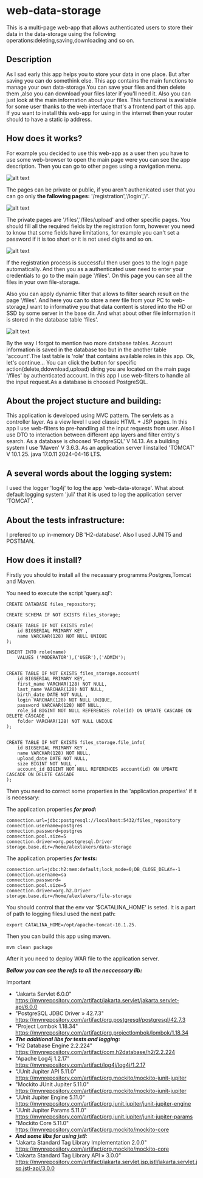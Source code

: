 # web-data-storage
This is a multi-page web-app that allows authenticated users to store their data in the data-storage using the following operations:deleting,saving,downloading and so on.
## Description
As I sad early this app helps you to store your data in one place. But after saving you can do somethink else. This app contains the main functions to manage your own 
data-storage.You can save your files and then delete them ,also you can download your files later if you'll need it.
Also you can just look at the main information about your files. This functional is avaliable for some user thanks to the web interface that's a frontend part of this app.
If you want to install this web-app for using in the internet then your router should to have a static ip address.

## How does it works?
For example you decided to use this web-app as a user then you have to use some web-browser to open the main page were you can see the app description.
Then you can go to other pages using a navigation menu. 

![alt text](https://github.com/AlexLakers/ParserJsonCsvToXml/blob/master/WinFormsCsvJsonXml/App_Data/pictures/22.png?raw=true)

The pages can be private or public, if you aren't authenicated user that you can go only **the fallowing pages:**
'/registration','/login','/'.

![alt text](https://github.com/AlexLakers/ParserJsonCsvToXml/blob/master/WinFormsCsvJsonXml/App_Data/pictures/28.png?raw=true)

The private pages are '/files','/files/upload' and other specific pages. You should fill all the required fields by the registration form, however you need to know that some 
fields have limitations, for example you can't set a password if it is too short or it is not used digits and so on.

![alt text](https://github.com/AlexLakers/ParserJsonCsvToXml/blob/master/WinFormsCsvJsonXml/App_Data/pictures/23.png?raw=true)

If the registration process is successful then user goes to the login page automatically.
And then you as a authenticated user need to enter your credentials to go to the main page '/files'. On this page you can see all the files in your own file-storage.

  Also you can apply dynamic filter that allows to filter search result on the page '/files'. 
And here you can to store a new file from your PC to web-storage,I want to informative you that data content is stored into the HD or SSD by some server in the base dir. And what about other file information it is stored in the database table 'files'.

![alt text](https://github.com/AlexLakers/ParserJsonCsvToXml/blob/master/WinFormsCsvJsonXml/App_Data/pictures/24.png?raw=true)

  By the way I forgot to mention two more database tables.
Account information is saved in the database too but in the another table 'account'.The last table is 'role' that contains available roles in this app.
Ok, let's continue... You can click the button for specific action(delete,ddownload,upload) diring you are located on the main page '/files' by authenticated account.
In this app I use web-filters to handle all the input request.As a database is choosed PostgreSQL.  

## About the project stucture and building:
This application is developed using MVC pattern.
  The servlets as a controller layer. 
  As a view level I used classic HTML + JSP pages.
  In this app I use web-filters to pre-handling all the input requests from user.
  Also I use DTO to interaction between different app layers and filter entity's search.
  As a database is choosed 'PostgreSQL' V 14.13.
  As a building system I use 'Maven' V 3.6.3.
  As an application server I installed 'TOMCAT' V 10.1.25.
  java 17.0.11 2024-04-16 LTS.

## A several words about the logging system:
I used the logger 'log4j' to log the app 'web-data-storage'.
  What about default logging system 'juli' that it is used to log the application server 'TOMCAT'.

## About the tests infrastructure:
I prefered to up in-memory DB 'H2-database'. Also I used JUNIT5 and POSTMAN.

## How does it install?

Firstly you should to install all the necassary programms:Postgres,Tomcat and Maven.

You need to execute the script 'query.sql':

```
CREATE DATABASE files_repository;

CREATE SCHEMA IF NOT EXISTS files_storage;

CREATE TABLE IF NOT EXISTS role(
    id BIGSERIAL PRIMARY KEY ,
    name VARCHAR(128) NOT NULL UNIQUE
);

INSERT INTO role(name) 
    VALUES ('MODERATOR'),('USER'),('ADMIN');


CREATE TABLE IF NOT EXISTS files_storage.account(
    id BIGSERIAL PRIMARY KEY,
    first_name VARCHAR(128) NOT NULL,
    last_name VARCHAR(128) NOT NULL,
    birth_date DATE NOT NULL ,
    login VARCHAR(128) NOT NULL UNIQUE,
    password VARCHAR(128) NOT NULL,
    role_id BIGINT NOT NULL REFERENCES role(id) ON UPDATE CASCADE ON DELETE CASCADE ,
    folder VARCHAR(128) NOT NULL UNIQUE
);


CREATE TABLE IF NOT EXISTS files_storage.file_info(
    id BIGSERIAL PRIMARY KEY ,
    name VARCHAR(128) NOT NULL,
    upload_date DATE NOT NULL,
    size BIGINT NOT NULL ,
    account_id BIGINT NOT NULL REFERENCES account(id) ON UPDATE CASCADE ON DELETE CASCADE
);

```




Then you need to correct some properties in the 'application.properties' if it is necessary:

The application.properties ***for prod:***

```properties
connection.url=jdbc:postgresql://localhost:5432/files_repository
connection.username=postgres
connection.password=postgres
connection.pool.size=5
connection.driver=org.postgresql.Driver
storage.base.dir=/home/alexlakers/data-storage
```

The application.properties ***for tests:***
```
connection.url=jdbc:h2:mem:default;lock_mode=0;DB_CLOSE_DELAY=-1
connection.username=sa
connection.password=
connection.pool.size=5
connection.driver=org.h2.Driver
storage.base.dir=/home/alexlakers/file-storage
```

You should control that the env var '$CATALINA_HOME' is seted.
It is a part of path to logging files.I used the next path:

```
export CATALINA_HOME=/opt/apache-tomcat-10.1.25.
```


Then you can build this app using maven.
```
mvm clean package
```

After it you need to deploy WAR file to the application server.


***Bellow you can see the refs to all the neccessary  lib:***

> [!IMPORTANT]
> - "Jakarta Servlet 6.0.0" https://mvnrepository.com/artifact/jakarta.servlet/jakarta.servlet-api/6.0.0
> - "PostgreSQL JDBC Driver » 42.7.3" https://mvnrepository.com/artifact/org.postgresql/postgresql/42.7.3
> - "Project Lombok 1.18.34" https://mvnrepository.com/artifact/org.projectlombok/lombok/1.18.34
> - ***The additional libs for tests and logging:***
> - "H2 Database Engine 2.2.224" https://mvnrepository.com/artifact/com.h2database/h2/2.2.224
> - "Apache Log4j  1.2.17" https://mvnrepository.com/artifact/log4j/log4j/1.2.17
> - "JUnit Jupiter API 5.11.0" https://mvnrepository.com/artifact/org.mockito/mockito-junit-jupiter
> - "Mockito JUnit Jupiter 5.11.0" https://mvnrepository.com/artifact/org.mockito/mockito-junit-jupiter
> - "JUnit Jupiter Engine 5.11.0" https://mvnrepository.com/artifact/org.junit.jupiter/junit-jupiter-engine
> - "JUnit Jupiter Params 5.11.0" https://mvnrepository.com/artifact/org.junit.jupiter/junit-jupiter-params
> - "Mockito Core 5.11.0" https://mvnrepository.com/artifact/org.mockito/mockito-core
> - ***And some libs for using jstl:***
> - "Jakarta Standard Tag Library Implementation 2.0.0" https://mvnrepository.com/artifact/org.mockito/mockito-core
> - "Jakarta Standard Tag Library API » 3.0.0" https://mvnrepository.com/artifact/jakarta.servlet.jsp.jstl/jakarta.servlet.jsp.jstl-api/3.0.0
